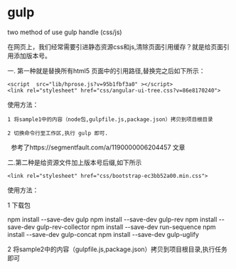 # gulp
two method of use gulp handle (css/js)

在网页上，我们经常需要引进静态资源css和js,清除页面引用缓存？就是给页面引用添加版本号。

一. 第一种就是替换所有html5 页面中的引用路径,替换完之后如下所示：
		
	<script  src="lib/hprose.js?v=95b1fbf3a0" ></script>		
	<link rel="stylesheet" href="css/angular-ui-tree.css?v=86e8170240">
   
   使用方法：
   
    1 将sample1中的内容（node包,gulpfile.js,package.json）拷贝到项目根目录
    
    2 切换命令行至工作区,执行 gulp 即可.
   
   参考了https://segmentfault.com/a/1190000006204457 文章

二.第二种是给资源文件加上版本号后缀,如下所示

	<link rel="stylesheet" href="css/bootstrap-ec3bb52a00.min.css">
	
使用方法：

1 下载包

npm install --save-dev gulp
npm install --save-dev gulp-rev
npm install --save-dev gulp-rev-collector
npm install --save-dev run-sequence
npm install --save-dev gulp-concat
npm install --save-dev gulp-uglify

2 将sample2中的内容（gulpfile.js,package.json）拷贝到项目根目录,执行任务即可
